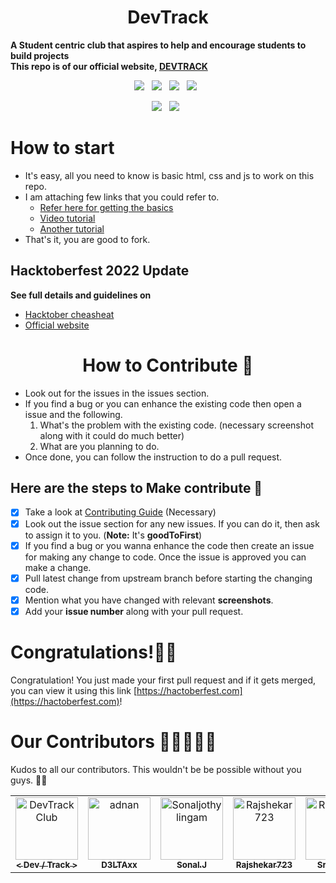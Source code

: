 <h1 align=center> DevTrack </h1>

**A Student centric club that aspires to help and encourage students to build projects** <br>
**This repo is of our official website, [DEVTRACK](https://devtrack.tech)**


<p align="center">
  <a href="https://github.com/DevTrackClub/DevTrackWebsite/issues"><img src="https://img.shields.io/github/issues/DevTrackClub/DevTrackwebsite.svg?style=for-the-badge&logo=appveyor" /></a>&nbsp;&nbsp;
    <a href="https://github.com/DevTrackClub/DevTrackwebsite/fork"><img src="https://img.shields.io/github/forks/DevTrackClub/DevTrackwebsite.svg?style=for-the-badge&logo=appveyor" /></a>&nbsp;&nbsp;
  <a href="#"><img src="https://img.shields.io/github/stars/DevTrackClub/DevTrackwebsite.svg?style=for-the-badge&logo=appveyor" /></a>&nbsp;&nbsp;
  <a href="https://github.com/DevTrackClub/DevTrackwebsite/blob/master/LICENSE"><img src="https://img.shields.io/github/license/DevTrackClub/DevTrackwebsite.svg?style=for-the-badge&logo=appveyor" /></a>&nbsp;&nbsp;
  </p>
  
<p align="center"> 
  <a href="#"><img src="https://forthebadge.com/images/badges/built-by-developers.svg" /></a>&nbsp;&nbsp;
  <a href="#"><img src="https://forthebadge.com/images/badges/built-with-love.svg" /></a>&nbsp;&nbsp;
</p>

# How to start

* It's easy, all you need to know is basic html, css and js to work on this repo.
* I am attaching few links that you could refer to.
  * [Refer here for getting the basics](https://www.w3schools.com/)
  * [Video tutorial](https://scrimba.com/learn/htmlandcss)
  * [Another tutorial](https://scrimba.com/learn/learnjavascript)
* That's it, you are good to fork.

## Hacktoberfest 2022 Update

**See full details and guidelines on**
  * [Hacktober cheasheat](https://github.com/DevTrackClub/DevTrackWebsite/blob/main/HACTOBERFEST.md) 
  * [Official website](https://hacktoberfest.digitalocean.com/)
  
<h1 align=center> How to Contribute 🤔 </h1>

* Look out for the issues in the issues section.
* If you find a bug or you can enhance the existing code then open a issue and the following.
  1. What's the problem with the existing code. (necessary screenshot along with it could do much better)
  2. What are you planning to do.
* Once done, you can follow the instruction to do a pull request.

## Here are the steps to Make contribute 👣

- [x] Take a look at [Contributing Guide](https://github.com/DevTrackClub/DevTrackWebsite/blob/main/CONTRIBUTING.md) (Necessary)
- [x] Look out the issue section for any new issues. If you can do it, then ask to assign it to you. (**Note:** It's **goodToFirst**)
- [x] If you find a bug or you wanna enhance the code then create an issue for making any change to code. Once the issue is approved you can make a change.
- [x] Pull latest change from upstream branch before starting the changing code.
- [x] Mention what you have changed with relevant **screenshots**.
- [x] Add your **issue number** along with your pull request.

# Congratulations!🤩🥳

Congratulation! You just made your first pull request and if it gets merged, you can view it using this link [https://hactoberfest.com](https://hactoberfest.com)!

# Our Contributors 🤩👩‍💻👨‍💻
Kudos to all our contributors. This wouldn't be be possible without you guys. 🎉👏
<!-- readme: contributors -start -->
<table>
<tr>
    <td align="center">
        <a href="https://github.com/DevTrackClub">
            <img src="https://avatars.githubusercontent.com/u/111211012?v=4" width="100;" alt="DevTrackClub"/>
            <br />
            <sub><b>< Dev / Track ></b></sub>
        </a>
    </td>
    <td align="center">
        <a href="https://github.com/adnandelta">
            <img src="https://avatars.githubusercontent.com/u/38246407?v=4" width="100;" alt="adnan"/>
            <br />
            <sub><b>D3LTAxx</b></sub>
        </a>
    </td>
    <td align="center">
        <a href="https://github.com/Sonaljothylingam">
            <img src="https://avatars.githubusercontent.com/u/90455409?v=4" width="100;" alt="Sonaljothylingam"/>
            <br />
            <sub><b>Sonal.J</b></sub>
        </a>
    </td>
    <td align="center">
        <a href="https://github.com/Rajshekar723">
            <img src="https://avatars.githubusercontent.com/u/82643732?v=4" width="100;" alt="Rajshekar723"/>
            <br />
            <sub><b>Rajshekar723</b></sub>
        </a>
    </td>
    <td align="center">
        <a href="https://github.com/Srinidhi182">
            <img src="https://avatars.githubusercontent.com/u/92366628?v=4" width="100;" alt="Rajshekar723"/>
            <br />
            <sub><b>Srinidhi.R</b></sub>
        </a>
    </td>
</tr>
</table>
